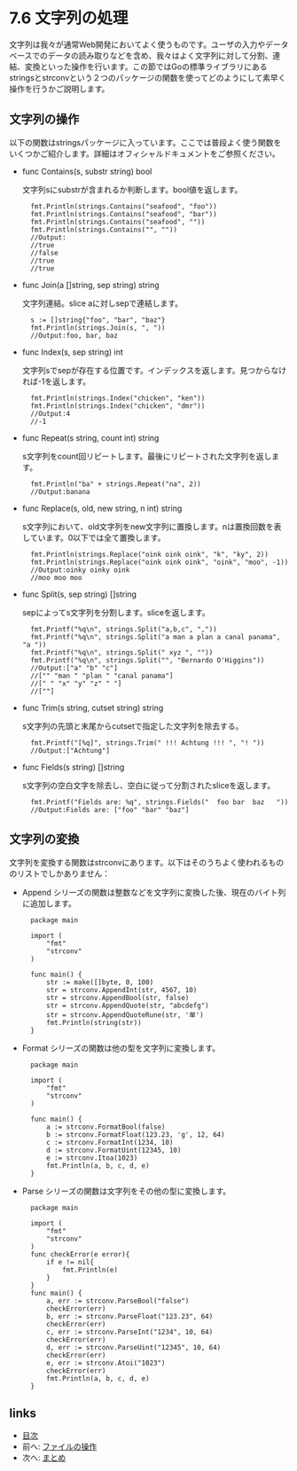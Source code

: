 # 7.6 文字列の処理
文字列は我々が通常Web開発においてよく使うものです。ユーザの入力やデータベースでのデータの読み取りなどを含め、我々はよく文字列に対して分割、連結、変換といった操作を行います。この節ではGoの標準ライブラリにあるstringsとstrconvという２つのパッケージの関数を使ってどのようにして素早く操作を行うかご説明します。
## 文字列の操作
以下の関数はstringsパッケージに入っています。ここでは普段よく使う関数をいくつかご紹介します。詳細はオフィシャルドキュメントをご参照ください。

- func Contains(s, substr string) bool

	文字列sにsubstrが含まれるか判断します。bool値を返します。
	
		fmt.Println(strings.Contains("seafood", "foo"))
		fmt.Println(strings.Contains("seafood", "bar"))
		fmt.Println(strings.Contains("seafood", ""))
		fmt.Println(strings.Contains("", ""))
		//Output:
		//true
		//false
		//true
		//true

- func Join(a []string, sep string) string

	文字列連結。slice aに対しsepで連結します。
	
		s := []string{"foo", "bar", "baz"}
		fmt.Println(strings.Join(s, ", "))
		//Output:foo, bar, baz		
			
- func Index(s, sep string) int 

	文字列sでsepが存在する位置です。インデックスを返します。見つからなければ-1を返します。
	
		fmt.Println(strings.Index("chicken", "ken"))
		fmt.Println(strings.Index("chicken", "dmr"))
		//Output:4
		//-1

- func Repeat(s string, count int) string

	s文字列をcount回リピートします。最後にリピートされた文字列を返します。
	
		fmt.Println("ba" + strings.Repeat("na", 2))
		//Output:banana

- func Replace(s, old, new string, n int) string

	s文字列において、old文字列をnew文字列に置換します。nは置換回数を表しています。0以下では全て置換します。
	
		fmt.Println(strings.Replace("oink oink oink", "k", "ky", 2))
		fmt.Println(strings.Replace("oink oink oink", "oink", "moo", -1))
		//Output:oinky oinky oink
		//moo moo moo

- func Split(s, sep string) []string

	sepによってs文字列を分割します。sliceを返します。
	
		fmt.Printf("%q\n", strings.Split("a,b,c", ","))
		fmt.Printf("%q\n", strings.Split("a man a plan a canal panama", "a "))
		fmt.Printf("%q\n", strings.Split(" xyz ", ""))
		fmt.Printf("%q\n", strings.Split("", "Bernardo O'Higgins"))
		//Output:["a" "b" "c"]
		//["" "man " "plan " "canal panama"]
		//[" " "x" "y" "z" " "]
		//[""]

- func Trim(s string, cutset string) string

	s文字列の先頭と末尾からcutsetで指定した文字列を除去する。
	
		fmt.Printf("[%q]", strings.Trim(" !!! Achtung !!! ", "! "))
		//Output:["Achtung"]

- func Fields(s string) []string

	s文字列の空白文字を除去し、空白に従って分割されたsliceを返します。
	
		fmt.Printf("Fields are: %q", strings.Fields("  foo bar  baz   "))
		//Output:Fields are: ["foo" "bar" "baz"]


## 文字列の変換
文字列を変換する関数はstrconvにあります。以下はそのうちよく使われるもののリストでしかありません：

- Append シリーズの関数は整数などを文字列に変換した後、現在のバイト列に追加します。

		package main
		
		import (
			"fmt"
			"strconv"
		)
		
		func main() {
			str := make([]byte, 0, 100)
			str = strconv.AppendInt(str, 4567, 10)
			str = strconv.AppendBool(str, false)
			str = strconv.AppendQuote(str, "abcdefg")
			str = strconv.AppendQuoteRune(str, '单')
			fmt.Println(string(str))
		}

- Format シリーズの関数は他の型を文字列に変換します。

		package main
	
		import (
			"fmt"
			"strconv"
		)
		
		func main() {
			a := strconv.FormatBool(false)
			b := strconv.FormatFloat(123.23, 'g', 12, 64)
			c := strconv.FormatInt(1234, 10)
			d := strconv.FormatUint(12345, 10)
			e := strconv.Itoa(1023)
			fmt.Println(a, b, c, d, e)
		}

- Parse シリーズの関数は文字列をその他の型に変換します。
		
		package main

		import (
			"fmt"
			"strconv"
		)
		func checkError(e error){
			if e != nil{
				fmt.Println(e)
			}
		}
		func main() {
			a, err := strconv.ParseBool("false")
			checkError(err)
			b, err := strconv.ParseFloat("123.23", 64)
			checkError(err)
			c, err := strconv.ParseInt("1234", 10, 64)
			checkError(err)
			d, err := strconv.ParseUint("12345", 10, 64)
			checkError(err)
			e, err := strconv.Atoi("1023")
			checkError(err)
			fmt.Println(a, b, c, d, e)
		}

	

## links
   * [目次](<preface.md>)
   * 前へ: [ファイルの操作](<07.5.md>)
   * 次へ: [まとめ](<07.7.md>)
